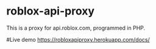 # roblox-api-proxy
This is a proxy for api.roblox.com, programmed in PHP.

#Live demo
https://robloxapiproxy.herokuapp.com/docs/
